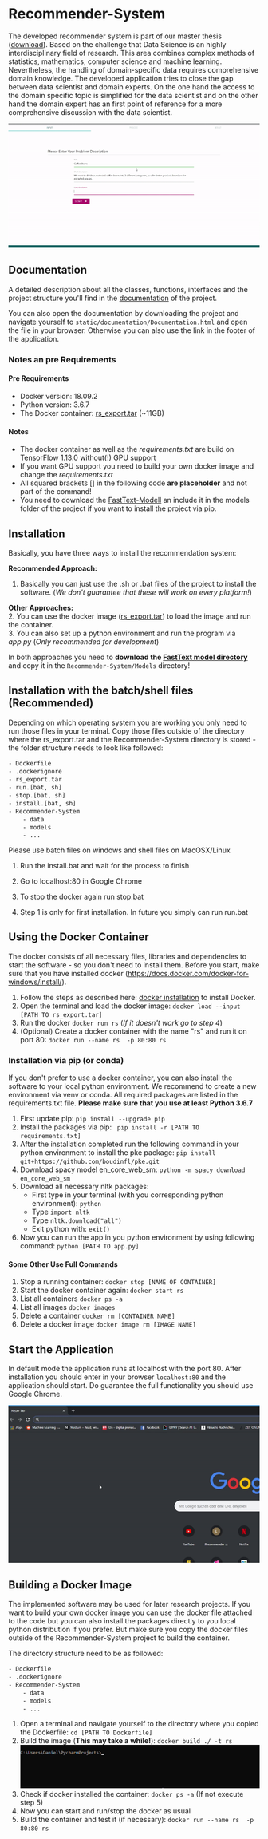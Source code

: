 # Recommender-System

The developed recommender system is part of our master thesis ([download](static//thesis/thesis.pdf)). Based on the
challenge that Data Science is an highly interdisciplinary field of research. This area combines complex methods of 
statistics, mathematics, computer science and machine learning. Nevertheless, the handling of domain-specific data
requires comprehensive domain knowledge. The developed application tries to close the gap between data scientist and 
domain experts. On the one hand the access to the domain specific topic is simplified for the data scientist and on
the other hand the domain expert has an first point of reference for a more comprehensive discussion with the data scientist.  

![](static/img/git/rs.gif)  


## Documentation
A detailed description about all the classes, functions, interfaces and the project structure you'll find in the 
<a target= "_blank" href="http://wwwpub.zih.tu-dresden.de/~s4945549/documentation//html/index.html">documentation</a> of the project.

You can also open the documentation by  downloading the project and navigate yourself to ``static/documentation/Documentation.html`` and open the file in your browser. Otherwise you can also use the link in the footer of the application.


### Notes an pre Requirements

#### Pre Requirements
- Docker version: 18.09.2
- Python version: 3.6.7
- The Docker container: <a href="https://drive.google.com/file/d/18ko3PpT8OYNRWbGQE9_k9THosr03hVME/view?usp=sharing">rs_export.tar</a> (~11GB)
#### Notes
- The docker container as well as the _requirements.txt_ are build on TensorFlow 1.13.0 without(!) GPU support
- If you want GPU support you need to build your own docker image and change the _requirements.txt_
- All squared brackets [] in the following code __are placeholder__ and not part of the command!
- You need to download the <a href ="https://drive.google.com/drive/folders/1wag4iuSkjn2tgzCYdzVbGB4-rkQdeUge?usp=sharing">FastText-Modell</a>
    an include it in the models folder of the project if you want to install the project via pip. 

## Installation

Basically,  you have three ways to install the recommendation system: 

__Recommended Approach:__
1. Basically you can just use the .sh or .bat files of the project to install the software. 
(_We don't guarantee that these will work on every platform!_)

__Other Approaches:__   
2. You can use the docker image (<a href = "https://drive.google.com/file/d/18ko3PpT8OYNRWbGQE9_k9THosr03hVME/view?usp=sharing">rs_export.tar</a>) to load the image and run the container.  
3. You can also set up a python environment and run the program via _app.py_ (_Only recommended for development_)  

In both approaches you need to __download the <a href="https://drive.google.com/drive/folders/1wag4iuSkjn2tgzCYdzVbGB4-rkQdeUge?usp=sharing">FastText model directory</a>__ and copy it in the ``Recommender-System/Models`` 
directory!

## Installation with the batch/shell files (__Recommended__)
Depending on which operating system you are working you only need to run those files in your terminal. Copy those files
outside of the directory where the rs_export.tar and the Recommender-System directory is stored - the folder structure 
needs to look like followed: 

```
- Dockerfile
- .dockerignore
- rs_export.tar
- run.[bat, sh]
- stop.[bat, sh]
- install.[bat, sh]
- Recommender-System
    - data
    - models
    - ...
```

Please use batch files on windows and shell files on MacOSX/Linux  
1. Run the install.bat and wait for the process to finish

2. Go to localhost:80 in Google Chrome

3. To stop the docker again run stop.bat

4. Step 1 is only for first installation. In future you simply can run run.bat

## Using the Docker Container
The docker consists of all necessary files, libraries and dependencies to start the software - so you don't need to install them. 
Before you start, make sure that you have installed docker (https://docs.docker.com/docker-for-windows/install/). 

1. Follow the steps as described here: <a href="https://docs.docker.com/docker-for-windows/install/">docker installation</a> to install Docker. 
2. Open the terminal and load the docker image: ```docker load --input [PATH TO rs_export.tar] ```  
3. Run the docker ```docker run rs``` (_If it doesn't work go to step 4_) 
4. (Optional) Create a docker container with the name "rs" and run it on port 80: ```docker run --name rs  -p 80:80 rs```

### Installation via pip (or conda)
If you don't prefer to use a docker container, you can also install the software to your local python environment. 
We recommend to create a new environment via venv or conda. All required packages are listed in the requirements.txt file. 
__Please make sure that you use at least Python 3.6.7__

1. First update pip: ``pip install --upgrade pip``
2. Install the packages via pip: `` pip install -r [PATH TO requirements.txt]`` 
3. After the installation completed run the following command in your python environment to install the pke package: 
    ``pip install git+https://github.com/boudinfl/pke.git``
4. Download spacy model en_core_web_sm: 
    ``python -m spacy download en_core_web_sm``    
5. Download all necessary nltk packages: 
    * First type in your terminal (with you corresponding python environment): ``python``
    * Type ``import nltk``
    * Type ``nltk.download("all")``
    * Exit python with: ``exit()``
6. Now you can run the app in you python environment by using following command: ``python [PATH TO app.py]``


#### Some Other Use Full Commands
1. Stop a running container: ```docker stop [NAME OF CONTAINER]``` 
2. Start the docker container again: ```docker start rs```
3. List all containers ``docker ps -a``
4. List all images ``docker images``
5. Delete a container ``docker rm [CONTAINER NAME]``
6. Delete a docker image ``docker image rm [IMAGE NAME]``


## Start the Application
In default mode the application runs at localhost with the port 80. After installation you should enter in your 
browser ``localhost:80`` and the application should start. Do guarantee the full functionality you should use Google Chrome. 

![](static/img/git/start_docker.gif)

## Building a Docker Image
The implemented software may be used for later research projects. If you want to build your own docker image you can use
the docker file attached to the code but you can also install the packages directly to you local python distribution if you prefer.
But make sure you copy the docker files outside of the Recommender-System project to build the container. 

The directory structure need to be as followed: 

```
- Dockerfile
- .dockerignore
- Recommender-System
    - data
    - models
    - ...
```

1. Open a terminal and navigate yourself to the directory where you copied the Dockerfile: ``cd [PATH TO Dockerfile]``  
2. Build the image (__This may take a while!__): ```docker build ./ -t rs```  
![](static/img/git/build_docker.gif)  
3. Check if docker installed the container: ``docker ps -a`` (If not execute step 5)  
4. Now you can start and run/stop the docker as usual  
5. Build the container and test it (if necessary): ``docker run --name rs  -p 80:80 rs``  
